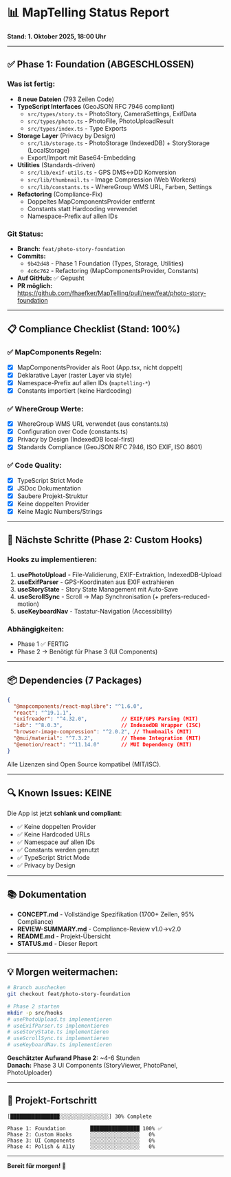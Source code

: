 # 📊 MapTelling Status Report
**Stand: 1. Oktober 2025, 18:00 Uhr**

---

## ✅ Phase 1: Foundation (ABGESCHLOSSEN)

### Was ist fertig:
- **8 neue Dateien** (793 Zeilen Code)
- **TypeScript Interfaces** (GeoJSON RFC 7946 compliant)
  - `src/types/story.ts` - PhotoStory, CameraSettings, ExifData
  - `src/types/photo.ts` - PhotoFile, PhotoUploadResult
  - `src/types/index.ts` - Type Exports
- **Storage Layer** (Privacy by Design)
  - `src/lib/storage.ts` - PhotoStorage (IndexedDB) + StoryStorage (LocalStorage)
  - Export/Import mit Base64-Embedding
- **Utilities** (Standards-driven)
  - `src/lib/exif-utils.ts` - GPS DMS↔DD Konversion
  - `src/lib/thumbnail.ts` - Image Compression (Web Workers)
  - `src/lib/constants.ts` - WhereGroup WMS URL, Farben, Settings
- **Refactoring** (Compliance-Fix)
  - Doppeltes MapComponentsProvider entfernt
  - Constants statt Hardcoding verwendet
  - Namespace-Prefix auf allen IDs

### Git Status:
- **Branch:** `feat/photo-story-foundation`
- **Commits:** 
  - `9b42d48` - Phase 1 Foundation (Types, Storage, Utilities)
  - `4c6c762` - Refactoring (MapComponentsProvider, Constants)
- **Auf GitHub:** ✅ Gepusht
- **PR möglich:** https://github.com/fhaefker/MapTelling/pull/new/feat/photo-story-foundation

---

## 📋 Compliance Checklist (Stand: 100%)

### ✅ MapComponents Regeln:
- [x] MapComponentsProvider als Root (App.tsx, nicht doppelt)
- [x] Deklarative Layer (raster Layer via style)
- [x] Namespace-Prefix auf allen IDs (`maptelling-*`)
- [x] Constants importiert (keine Hardcoding)

### ✅ WhereGroup Werte:
- [x] WhereGroup WMS URL verwendet (aus constants.ts)
- [x] Configuration over Code (constants.ts)
- [x] Privacy by Design (IndexedDB local-first)
- [x] Standards Compliance (GeoJSON RFC 7946, ISO EXIF, ISO 8601)

### ✅ Code Quality:
- [x] TypeScript Strict Mode
- [x] JSDoc Dokumentation
- [x] Saubere Projekt-Struktur
- [x] Keine doppelten Provider
- [x] Keine Magic Numbers/Strings

---

## 🚀 Nächste Schritte (Phase 2: Custom Hooks)

### Hooks zu implementieren:
1. **usePhotoUpload** - File-Validierung, EXIF-Extraktion, IndexedDB-Upload
2. **useExifParser** - GPS-Koordinaten aus EXIF extrahieren
3. **useStoryState** - Story State Management mit Auto-Save
4. **useScrollSync** - Scroll → Map Synchronisation (+ prefers-reduced-motion)
5. **useKeyboardNav** - Tastatur-Navigation (Accessibility)

### Abhängigkeiten:
- Phase 1 ✅ FERTIG
- Phase 2 → Benötigt für Phase 3 (UI Components)

---

## 📦 Dependencies (7 Packages)

```json
{
  "@mapcomponents/react-maplibre": "^1.6.0",
  "react": "^19.1.1",
  "exifreader": "^4.32.0",           // EXIF/GPS Parsing (MIT)
  "idb": "^8.0.3",                   // IndexedDB Wrapper (ISC)
  "browser-image-compression": "^2.0.2", // Thumbnails (MIT)
  "@mui/material": "^7.3.2",         // Theme Integration (MIT)
  "@emotion/react": "^11.14.0"       // MUI Dependency (MIT)
}
```

Alle Lizenzen sind Open Source kompatibel (MIT/ISC).

---

## 🔍 Known Issues: KEINE

Die App ist jetzt **schlank und compliant**:
- ✅ Keine doppelten Provider
- ✅ Keine Hardcoded URLs
- ✅ Namespace auf allen IDs
- ✅ Constants werden genutzt
- ✅ TypeScript Strict Mode
- ✅ Privacy by Design

---

## 📚 Dokumentation

- **CONCEPT.md** - Vollständige Spezifikation (1700+ Zeilen, 95% Compliance)
- **REVIEW-SUMMARY.md** - Compliance-Review v1.0→v2.0
- **README.md** - Projekt-Übersicht
- **STATUS.md** - Dieser Report

---

## 💡 Morgen weitermachen:

```bash
# Branch auschecken
git checkout feat/photo-story-foundation

# Phase 2 starten
mkdir -p src/hooks
# usePhotoUpload.ts implementieren
# useExifParser.ts implementieren
# useStoryState.ts implementieren
# useScrollSync.ts implementieren
# useKeyboardNav.ts implementieren
```

**Geschätzter Aufwand Phase 2:** ~4-6 Stunden  
**Danach:** Phase 3 UI Components (StoryViewer, PhotoPanel, PhotoUploader)

---

## 🎯 Projekt-Fortschritt

```
[████████████████░░░░░░░░░░░░░░░░] 30% Complete

Phase 1: Foundation        ████████████████ 100% ✅
Phase 2: Custom Hooks      ░░░░░░░░░░░░░░░░   0%
Phase 3: UI Components     ░░░░░░░░░░░░░░░░   0%
Phase 4: Polish & A11y     ░░░░░░░░░░░░░░░░   0%
```

---

**Bereit für morgen! 🚀**
